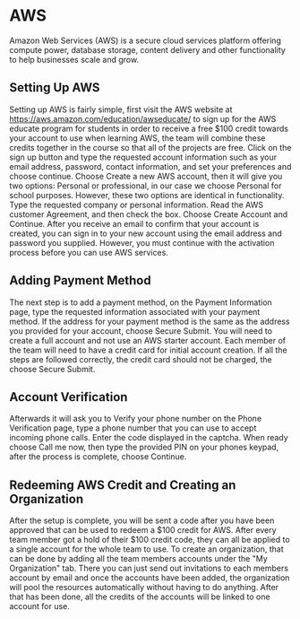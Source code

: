 # AWS

Amazon Web Services (AWS) is a secure cloud services platform offering compute power, database storage, content delivery and other functionality to help businesses scale and grow. 

## Setting Up AWS

Setting up AWS is fairly simple, first visit the AWS website at https://aws.amazon.com/education/awseducate/ to sign up for the AWS educate program for students in order to receive a free $100 credit towards your account to use when learning AWS, the team will combine these credits together in the course so that all of the projects are free. Click on the sign up button and type the requested account information such as your email address, password, contact information, and set your preferences and choose continue. Choose Create a new AWS account, then it will give you two options: Personal or professional, in our case we choose Personal for school purposes. However, these two options are identical in functionality. Type the requested company or personal information. Read the AWS customer Agreement, and then check the box. Choose Create Account and Continue. After you receive an email to confirm that your account is created, you can sign in to your new account using the email address and password you supplied. However, you must continue with the activation process before you can use AWS services. 

## Adding Payment Method

The next step is to add a payment method, on the Payment Information page, type the requested information associated with your payment method. If the address for your payment method is the same as the address you provided for your account, choose Secure Submit. You will need to create a full account and not use an AWS starter account. Each member of the team will need to have a credit card for initial account creation. If all the steps are followed correctly, the credit card should not be charged, the choose Secure Submit. 

## Account Verification

Afterwards it will ask you to Verify your phone number on the Phone Verification page, type a phone number that you can use to accept incoming phone calls. Enter the code displayed in the captcha. When ready choose Call me now, then type the provided PIN on your phones keypad, after the process is complete, choose Continue. 

## Redeeming AWS Credit and Creating an Organization

After the setup is complete, you will be sent a code after you have been approved that can be used to redeem a $100 credit for AWS. After every team member got a hold of their $100 credit code, they can all be applied to a single account for the whole team to use. To create an organization, that can be done by adding all the team members accounts under the "My Organization" tab. There you can just send out invitations to each members account  by email and once the accounts have been added, the organization will pool the resources automatically without having to do anything. After that has been done, all the credits of the accounts will be linked to one account for use. 


